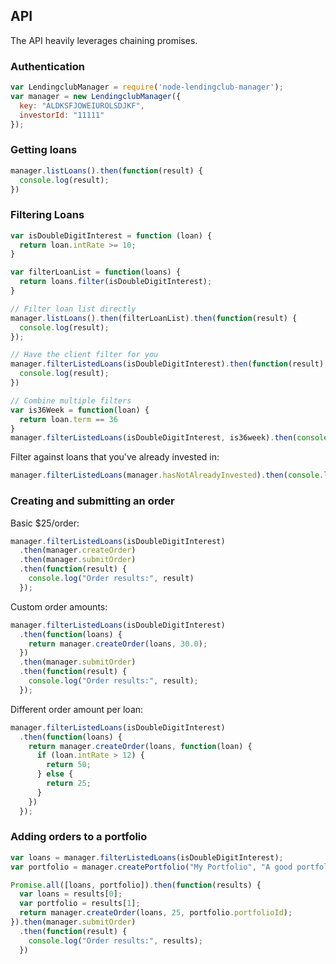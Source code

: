 ## API

The API heavily leverages chaining promises.

### Authentication

```js
var LendingclubManager = require('node-lendingclub-manager');
var manager = new LendingclubManager({
  key: "ALDKSFJOWEIUROLSDJKF",
  investorId: "11111"
});
```

### Getting loans

```js
manager.listLoans().then(function(result) {
  console.log(result);
})
```

### Filtering Loans

```js
var isDoubleDigitInterest = function (loan) {
  return loan.intRate >= 10;
}

var filterLoanList = function(loans) {
  return loans.filter(isDoubleDigitInterest);
}

// Filter loan list directly
manager.listLoans().then(filterLoanList).then(function(result) {
  console.log(result);
});

// Have the client filter for you
manager.filterListedLoans(isDoubleDigitInterest).then(function(result) {
  console.log(result);
})

// Combine multiple filters
var is36Week = function(loan) {
  return loan.term == 36
}
manager.filterListedLoans(isDoubleDigitInterest, is36week).then(console.log);
```

Filter against loans that you've already invested in:

```js
manager.filterListedLoans(manager.hasNotAlreadyInvested).then(console.log);
```


### Creating and submitting an order

Basic $25/order:

```js
manager.filterListedLoans(isDoubleDigitInterest)
  .then(manager.createOrder)
  .then(manager.submitOrder)
  .then(function(result) {
    console.log("Order results:", result)
  });
```

Custom order amounts:
```js
manager.filterListedLoans(isDoubleDigitInterest)
  .then(function(loans) {
    return manager.createOrder(loans, 30.0);
  })
  .then(manager.submitOrder)
  .then(function(result) {
    console.log("Order results:", result);
  });
```

Different order amount per loan:
```js
manager.filterListedLoans(isDoubleDigitInterest)
  .then(function(loans) {
    return manager.createOrder(loans, function(loan) {
      if (loan.intRate > 12) {
        return 50;
      } else {
        return 25;
      }
    })
  });
```


### Adding orders to a portfolio

```js
var loans = manager.filterListedLoans(isDoubleDigitInterest);
var portfolio = manager.createPortfolio("My Portfolio", "A good portfolio");

Promise.all([loans, portfolio]).then(function(results) {
  var loans = results[0];
  var portfolio = results[1];
  return manager.createOrder(loans, 25, portfolio.portfolioId);
}).then(manager.submitOrder)
  .then(function(result) {
    console.log("Order results:", results);
  })
```
